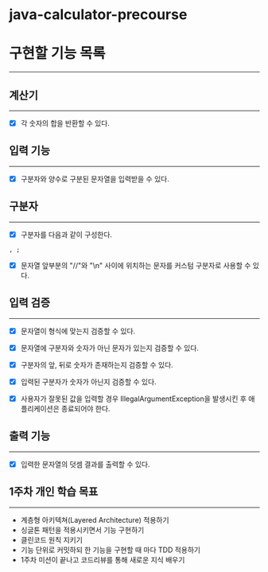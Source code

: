 # java-calculator-precourse

# 구현할 기능 목록

---


## 계산기

---
- [x] 각 숫자의 합을 반환할 수 있다.



## 입력 기능

---
- [x] 구분자와 양수로 구분된 문자열을 입력받을 수 있다.

## 구분자

---
- [x] 구분자를 다음과 같이 구성한다.

```
, ;
```
- [x] 문자열 앞부분의 "//"와 "\n" 사이에 위치하는 문자를 커스텀 구분자로 사용할 수 있다.



## 입력 검증

---
- [x] 문자열이 형식에 맞는지 검증할 수 있다.
- [x] 문자열에 구분자와 숫자가 아닌 문자가 있는지 검증할 수 있다.
- [x] 구분자의 앞, 뒤로 숫자가 존재하는지 검증할 수 있다.
- [x] 입력된 구분자가 숫자가 아닌지 검증할 수 있다.
- [x] 사용자가 잘못된 값을 입력할 경우 IllegalArgumentException을 발생시킨 후 애플리케이션은 종료되어야 한다.


## 출력 기능

---
- [x] 입력한 문자열의 덧셈 결과를 출력할 수 있다.



## 1주차 개인 학습 목표

---
- 계층형 아키텍쳐(Layered Architecture) 적용하기
- 싱글톤 패턴을 적용시키면서 기능 구현하기
- 클린코드 원칙 지키기
- 기능 단위로 커밋하되 한 기능을 구현할 때 마다 TDD 적용하기
- 1주차 미션이 끝나고 코드리뷰를 통해 새로운 지식 배우기
